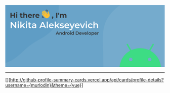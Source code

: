 ![alt text](assets/bg.svg "Title")
___
[][http://github-profile-summary-cards.vercel.app/api/cards/profile-details?username={murlodin}&theme={vue}]
